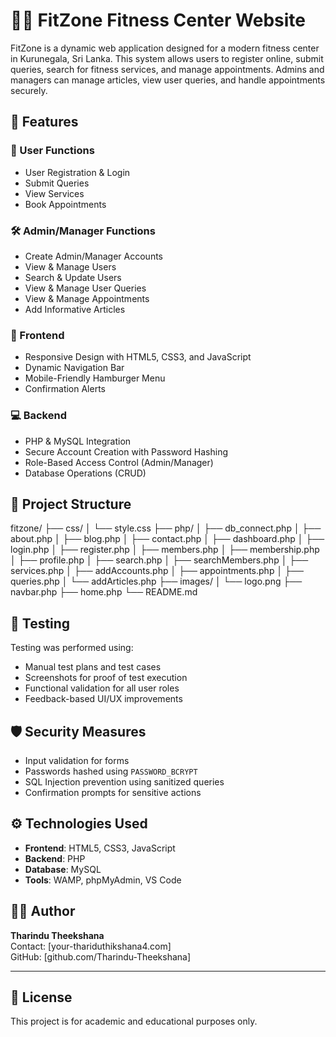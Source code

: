 # 🏋️‍♂️ FitZone Fitness Center Website

FitZone is a dynamic web application designed for a modern fitness center in Kurunegala, Sri Lanka. This system allows users to register online, submit queries, search for fitness services, and manage appointments. Admins and managers can manage articles, view user queries, and handle appointments securely.

## 🚀 Features

### 👤 User Functions

- User Registration & Login
- Submit Queries
- View Services
- Book Appointments

### 🛠️ Admin/Manager Functions

- Create Admin/Manager Accounts
- View & Manage Users
- Search & Update Users
- View & Manage User Queries
- View & Manage Appointments
- Add Informative Articles

### 📱 Frontend

- Responsive Design with HTML5, CSS3, and JavaScript
- Dynamic Navigation Bar
- Mobile-Friendly Hamburger Menu
- Confirmation Alerts

### 💻 Backend

- PHP & MySQL Integration
- Secure Account Creation with Password Hashing
- Role-Based Access Control (Admin/Manager)
- Database Operations (CRUD)

## 📂 Project Structure

fitzone/
├── css/
│ └── style.css
├── php/
│ ├── db_connect.php
│ ├── about.php
│ ├── blog.php
│ ├── contact.php
│ ├── dashboard.php
│ ├── login.php
│ ├── register.php
│ ├── members.php
│ ├── membership.php
│ ├── profile.php
│ ├── search.php
│ ├── searchMembers.php
│ ├── services.php
│ ├── addAccounts.php
│ ├── appointments.php
│ ├── queries.php
│ └── addArticles.php
├── images/
│ └── logo.png
├── navbar.php
├── home.php
└── README.md

## 🧪 Testing

Testing was performed using:

- Manual test plans and test cases
- Screenshots for proof of test execution
- Functional validation for all user roles
- Feedback-based UI/UX improvements

## 🛡️ Security Measures

- Input validation for forms
- Passwords hashed using `PASSWORD_BCRYPT`
- SQL Injection prevention using sanitized queries
- Confirmation prompts for sensitive actions

## ⚙️ Technologies Used

- **Frontend**: HTML5, CSS3, JavaScript
- **Backend**: PHP
- **Database**: MySQL
- **Tools**: WAMP, phpMyAdmin, VS Code

## 🙋‍♂️ Author

**Tharindu Theekshana**  
Contact: [your-thariduthikshana4.com]  
GitHub: [github.com/Tharindu-Theekshana]

---

## 📃 License

This project is for academic and educational purposes only.
